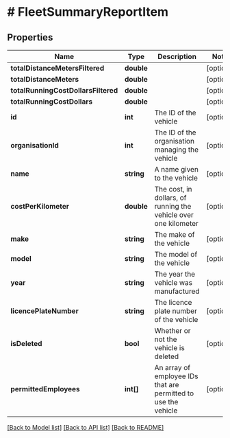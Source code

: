 # # FleetSummaryReportItem

## Properties

Name | Type | Description | Notes
------------ | ------------- | ------------- | -------------
**totalDistanceMetersFiltered** | **double** |  | [optional]
**totalDistanceMeters** | **double** |  | [optional]
**totalRunningCostDollarsFiltered** | **double** |  | [optional]
**totalRunningCostDollars** | **double** |  | [optional]
**id** | **int** | The ID of the vehicle | [optional]
**organisationId** | **int** | The ID of the organisation managing the vehicle | [optional]
**name** | **string** | A name given to the vehicle | [optional]
**costPerKilometer** | **double** | The cost, in dollars, of running the vehicle over one kilometer | [optional]
**make** | **string** | The make of the vehicle | [optional]
**model** | **string** | The model of the vehicle | [optional]
**year** | **string** | The year the vehicle was manufactured | [optional]
**licencePlateNumber** | **string** | The licence plate number of the vehicle | [optional]
**isDeleted** | **bool** | Whether or not the vehicle is deleted | [optional]
**permittedEmployees** | **int[]** | An array of employee IDs that are permitted to use the vehicle | [optional]

[[Back to Model list]](../../README.md#models) [[Back to API list]](../../README.md#endpoints) [[Back to README]](../../README.md)
